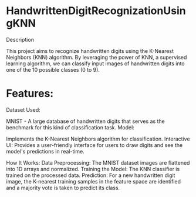 # HandwrittenDigitRecognizationUsingKNN

 Description
 
This project aims to recognize handwritten digits using the K-Nearest Neighbors (KNN) algorithm. By leveraging the power of KNN, a supervised learning algorithm, we can classify input images of handwritten digits into one of the 10 possible classes (0 to 9).

#  Features:

Dataset Used: 

MNIST - A large database of handwritten digits that serves as the benchmark for this kind of classification task.
Model: 

Implements the K-Nearest Neighbors algorithm for classification.
Interactive UI: Provides a user-friendly interface for users to draw digits and see the model's predictions in real-time.

How It Works:
  Data Preprocessing: The MNIST dataset images are flattened into 1D arrays and normalized.
  Training the Model: The KNN classifier is trained on the processed data.
  Prediction: For a new handwritten digit image, the K-nearest training samples in the feature space are identified and a majority vote is taken to predict its class.
